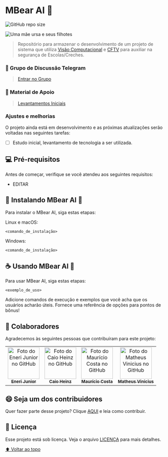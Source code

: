 # MBear AI 🐻

<!---Esses são exemplos. Veja https://shields.io para outras pessoas ou para personalizar este conjunto de escudos. Você pode querer incluir dependências, status do projeto e informações de licença aqui--->

![GitHub repo size](https://img.shields.io/github/repo-size/jrcosta/mbear-ai)

<img src="https://scx1.b-cdn.net/csz/news/800a/2016/malebrownbea.jpg" alt="Uma mãe ursa e seus filhotes">

> Repositório para armazenar o desenvolvimento de um projeto de sistema que utiliza [Visão Computacional](https://medium.com/data-hackers/computer-vision-feat-programação-dinâmica-data-hackers-podcast-30-9844ab652975) e [CFTV](https://blog.intelbras.com.br/cftv-saiba-tudo-sobre-esse-sistema/) para auxiliar na segurança de Escolas/Creches.

### 📣 Grupo de Discussão Telegram
> [Entrar no Grupo](https://t.me/+4lIuUnkq3SwxNzFh)

### 🔬 Material de Apoio

> [Levantamentos Iniciais](STUDY.md)

### Ajustes e melhorias

O projeto ainda está em desenvolvimento e as próximas atualizações serão voltadas nas seguintes tarefas:

- [ ] Estudo inicial, levantamento de tecnologia a ser utilizada.


## 💻 Pré-requisitos

Antes de começar, verifique se você atendeu aos seguintes requisitos:
<!---Estes são apenas requisitos de exemplo. Adicionar, duplicar ou remover conforme necessário--->
* EDITAR

## 🚀 Instalando MBear AI 🐻

Para instalar o MBear AI, siga estas etapas:

Linux e macOS:
```
<comando_de_instalação>
```

Windows:
```
<comando_de_instalação>
```

## ☕ Usando MBear AI 🐻

Para usar MBear AI, siga estas etapas:

```
<exemplo_de_uso>
```

Adicione comandos de execução e exemplos que você acha que os usuários acharão úteis. Fornece uma referência de opções para pontos de bônus!

## 🤝 Colaboradores

Agradecemos às seguintes pessoas que contribuíram para este projeto:

<table>
  <tr>
    <td align="center">
      <a href="https://github.com/jrcosta">
        <img src="https://avatars.githubusercontent.com/u/22981568?v=4" width="100px;" alt="Foto do Eneri Junior no GitHub"/><br>
        <sub>
          <b>Eneri Junior</b>
        </sub>
      </a>
    </td>
    <td align="center">
      <a href="https://github.com/CaioHeinz">
        <img src="https://avatars.githubusercontent.com/u/84110802?s=100&v=4" width="100px;" alt="Foto do Caio Heinz no GitHub"/><br>
        <sub>
          <b>Caio Heinz</b>
        </sub>
      </a>
    </td>
    <td align="center">
      <a href="https://github.com/MauricioDC">
        <img src="https://avatars.githubusercontent.com/u/84142206?v=4" width="100px;" alt="Foto do Maurício Costa no GitHub"/><br>
        <sub>
          <b>Maurício Costa</b>
        </sub>
      </a>
    </td>
    <td align="center">
      <a href="https://github.com/MauricioDC">
        <img src="https://avatars.githubusercontent.com/u/63078965?v=4" width="100px;" alt="Foto do Matheus Vinicius no GitHub"/><br>
        <sub>
          <b>Matheus Vinicius</b>
        </sub>
      </a>
    </td>
  </tr>
</table>

## 😄 Seja um dos contribuidores<br>

Quer fazer parte desse projeto? Clique [AQUI](CONTRIBUTING.md) e leia como contribuir.

## 📝 Licença

Esse projeto está sob licença. Veja o arquivo [LICENÇA](LICENSE) para mais detalhes.

[⬆ Voltar ao topo](#mbear-ai)<br>
